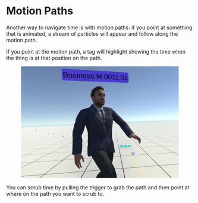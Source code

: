 # Motion Paths

Another way to navigate time is with motion paths: if you point at something that is animated, a stream of particles will appear and follow along the motion path.

If you point at the motion path, a tag will highlight showing the time when the thing is at that position on the path.

<figure><img src="../../.gitbook/assets/DUMMY 2023-02-13 15-10-47.jpg" alt=""><figcaption></figcaption></figure>

You can scrub time by pulling the trigger to grab the path and then point at where on the path you want to scrub to.
